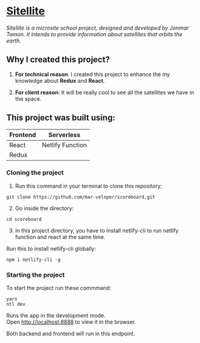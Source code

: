 # [Sitellite](https://5fb6ab0a445dd200083259ed--pedantic-jang-ed7679.netlify.app/)

_Sitellite is a microsite school project, designed and developed by Jonmar Tamon. It intends to provide information about satellites that orbits the earth._

## Why I created this project?

1. **For technical reason**:
I created this project to enhance the my knowledge about **Redux** and **React**.

2. **For client reason**: 
It will be really cool to see all the satellites we have in the space.

## This project was built using: 
Frontend | Serverless | 
------------ | ------------- 
React | Netlify Function 
Redux |

### Cloning the project

1. Run this command in your terminal to clone this repository:

```
git clone https://github.com/mar-veloper/scoreboard.git
```

2. Go inside the directory: 

```
cd scoreboard
```

3. In this project directory, you have to install netlify-cli to run netlify function and react at the same time.

Run this to install netlify-cli globally:

```
npm i netlify-cli -g
```

### Starting the project

To start the project run these commmand: 

```
yarn
ntl dev
```

Runs the app in the development mode.\
Open [http://localhost:8888](http://localhost:8888) to view it in the browser.

Both backend and frontend will run in this endpoint.
